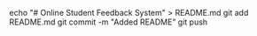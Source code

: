 echo "# Online Student Feedback System" > README.md
git add README.md
git commit -m "Added README"
git push

